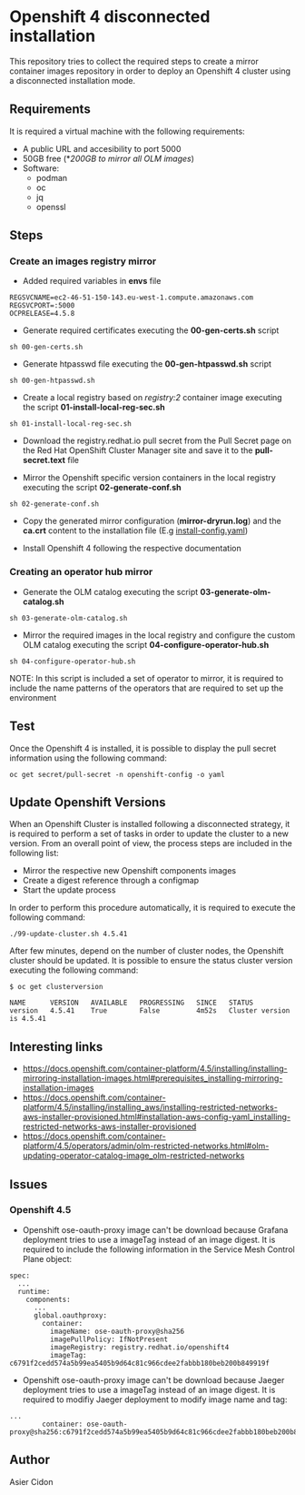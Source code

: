 # Openshift 4 disconnected installation

This repository tries to collect the required steps to create a mirror container images repository in order to deploy an Openshift 4 cluster using a disconnected installation mode.

## Requirements

It is required a virtual machine with the following requirements:

- A public URL and accesibility to port 5000
- 50GB free (**200GB to mirror all OLM images*)
- Software:
  - podman
  - oc
  - jq
  - openssl

## Steps

### Create an images registry mirror

- Added required variables in **envs** file

```$bash
REGSVCNAME=ec2-46-51-150-143.eu-west-1.compute.amazonaws.com
REGSVCPORT=:5000
OCPRELEASE=4.5.8
```

- Generate required certificates executing the **00-gen-certs.sh** script

```$bash
sh 00-gen-certs.sh
```

- Generate htpasswd file executing the **00-gen-htpasswd.sh** script

```$bash
sh 00-gen-htpasswd.sh
```

- Create a local registry based on *registry:2* container image executing the script **01-install-local-reg-sec.sh**

```$bash
sh 01-install-local-reg-sec.sh
```

- Download the registry.redhat.io pull secret from the Pull Secret page on the Red Hat OpenShift Cluster Manager site and save it to the **pull-secret.text** file

- Mirror the Openshift specific version containers in the local registry executing the script **02-generate-conf.sh**

```$bash
sh 02-generate-conf.sh
```

- Copy the generated mirror configuration (**mirror-dryrun.log**) and the **ca.crt** content to the installation file (E.g [install-config.yaml](./generated-install-config.yaml))

- Install Openshift 4 following the respective documentation

### Creating an operator hub mirror

- Generate the OLM catalog executing the script **03-generate-olm-catalog.sh**

```$bash
sh 03-generate-olm-catalog.sh
```

- Mirror the required images in the local registry and configure the custom OLM catalog executing the script **04-configure-operator-hub.sh**

```$bash
sh 04-configure-operator-hub.sh
```

NOTE: In this script is included a set of operator to mirror, it is required to include the name patterns of the operators that are required to set up the environment

## Test

Once the Openshift 4 is installed, it is possible to display the pull secret information using the following command:

```$bash
oc get secret/pull-secret -n openshift-config -o yaml
```

## Update Openshift Versions

When an Openshift Cluster is installed following a disconnected strategy, it is required to perform a set of tasks in order to update the cluster to a new version. From an overall point of view, the process steps are included in the following list:

- Mirror the respective new Openshift components images
- Create a digest reference through a configmap
- Start the update process

In order to perform this procedure automatically, it is required to execute the following command:

```$bash
./99-update-cluster.sh 4.5.41
```

After few minutes, depend on the number of cluster nodes, the Openshift cluster should be updated. It is possible to ensure the status cluster version executing the following command:

```$bash
$ oc get clusterversion

NAME      VERSION   AVAILABLE   PROGRESSING   SINCE   STATUS
version   4.5.41    True        False         4m52s   Cluster version is 4.5.41
```

## Interesting links

- https://docs.openshift.com/container-platform/4.5/installing/installing-mirroring-installation-images.html#prerequisites_installing-mirroring-installation-images
- https://docs.openshift.com/container-platform/4.5/installing/installing_aws/installing-restricted-networks-aws-installer-provisioned.html#installation-aws-config-yaml_installing-restricted-networks-aws-installer-provisioned
- https://docs.openshift.com/container-platform/4.5/operators/admin/olm-restricted-networks.html#olm-updating-operator-catalog-image_olm-restricted-networks


## Issues

### Openshift 4.5

- Openshift ose-oauth-proxy image can't be download because Grafana deployment tries to use a imageTag instead of an image digest. It is required to include the following information in the Service Mesh Control Plane object:

```$bash
spec:
  ...
  runtime:
    components:
      ...
      global.oauthproxy:
        container:
          imageName: ose-oauth-proxy@sha256
          imagePullPolicy: IfNotPresent
          imageRegistry: registry.redhat.io/openshift4
          imageTag: c6791f2cedd574a5b99ea5405b9d64c81c966cdee2fabbb180beb200b849919f
```

- Openshift ose-oauth-proxy image can't be download because Jaeger deployment tries to use a imageTag instead of an image digest. It is required to modifiy Jaeger deployment to modify image name and tag:

```$bash
...
        container: ose-oauth-proxy@sha256:c6791f2cedd574a5b99ea5405b9d64c81c966cdee2fabbb180beb200b849919f
```

## Author

Asier Cidon